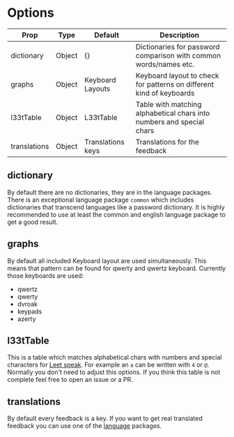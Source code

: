 # Options

| Prop         | Type   | Default           | Description                                                           |
| ------------ | ------ | ----------------- | --------------------------------------------------------------------- |
| dictionary   | Object | {}                | Dictionaries for password comparison with common words/names etc.     |
| graphs       | Object | Keyboard Layouts  | Keyboard layout to check for patterns on different kind of keyboards  |
| l33tTable    | Object | L33tTable         | Table with matching alphabetical chars into numbers and special chars |
| translations | Object | Translations keys | Translations for the feedback                                         |

## dictionary
By default there are no dictionaries, they are in the language packages.
There is an exceptional language package `common` which includes dictionaries that transcend languages like a password dictionary.
It is highly recommended to use at least the common and english language package to get a good result.

## graphs
By default all included Keyboard layout are used simultaneously. This means that pattern can be found for qwerty and qwertz keyboard.
Currently those keyboards are used:
- qwertz
- qwerty
- dvroak
- keypads
- azerty

## l33tTable
This is a table which matches alphabetical chars with numbers and special characters for [Leet speak](https://en.wikipedia.org/wiki/Leet).
For example an `a` can be written with `4` or `@`.
Normally you don't need to adjust this options. If you think this table is not complete feel free to open an issue or a PR.

## translations
By default every feedback is a key. If you want to get real translated feedback you can use one of the [language](/languages) packages.
